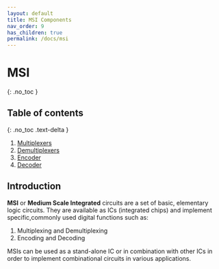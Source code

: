```yaml
---
layout: default
title: MSI Components
nav_order: 9
has_children: true
permalink: /docs/msi
---
```

# MSI
{: .no_toc }

## Table of contents
{: .no_toc .text-delta }
1. [Multiplexers](https://learn.circuitverse.org/docs/MSI/mux.html)
1. [Demultiplexers](https://learn.circuitverse.org/docs/MSI/demux.html)
1. [Encoder](https://learn.circuitverse.org/docs/MSI/encoder.html)
1. [Decoder](https://learn.circuitverse.org/docs/MSI/decoder.html)

## Introduction
__MSI__ or __Medium Scale Integrated__ circuits are a set of basic, elementary logic circuits. They are available as ICs (integrated chips) and implement specific,commonly used digital functions such as:
1. Multiplexing and Demultiplexing
2. Encoding and Decoding

MSIs can be used as a stand-alone IC or in combination with other ICs in order to implement combinational circuits in various applications.
